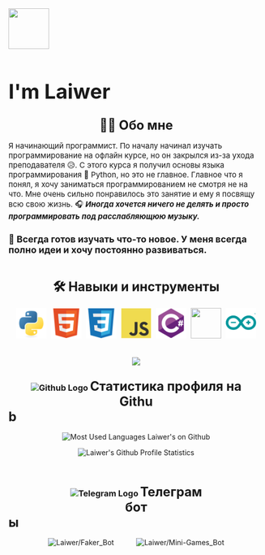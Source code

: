<div class="hi">
    <img height="80" width="80" src="https://static.wixstatic.com/media/e22ba2_6bfc7cece3dc4cff8964b50dbb61d586~mv2.gif">
    <h1 style="font-size: 40px;">
    I'm Laiwer
    </h1>
</div>

<div class="about-me">
    <h3 align="center">
        <span style="font-size: 25px;">👨‍💻 Обо мне</span>
    </h3>
    <p style="font-size: 15px; font-weight: 400;">
    Я начинающий программист. По началу начинал изучать программирование на офлайн курсе, но он закрылся из-за ухода преподавателя 😥. С этого курса я получил основы языка программирования 🐍 Python, но это не главное. Главное что я понял, я хочу заниматься программированием не смотря не на что. Мне очень сильно понравилось это занятие и ему я посвящу всю свою жизнь. 🎧 <span style="font-weight: 700; font-style: italic">Иногда хочется ничего не делять и просто программировать под расслабляющюю музыку.</span>
    </p>
    <h4 style="font-size: 18px; padding-bottom: 20px;">
    🌟 Всегда готов изучать что-то новое. У меня всегда полно идеи и хочу постоянно развиваться.   
    </h4>
</div>

<div class="skills" align="center">
    <h3>
        <span style="font-size: 25px;">🛠️ Навыки и инструменты</span>
    </h3>
    <img src="https://raw.githubusercontent.com/devicons/devicon/master/icons/python/python-original.svg" alt="python" width="60" height="60"/>
    <img src="https://raw.githubusercontent.com/devicons/devicon/master/icons/html5/html5-original.svg" alt="" width="60" height="60" style="margin-left: 5px;"/>
    <img src="https://raw.githubusercontent.com/devicons/devicon/master/icons/css3/css3-original.svg" alt="" width="60" height="60" style="margin-left: 5px;"/>
    <img src="https://raw.githubusercontent.com/devicons/devicon/master/icons/javascript/javascript-original.svg" alt="" width="60" height="60" style="margin-left: 5px;"/>
    <img src="https://raw.githubusercontent.com/devicons/devicon/master/icons/csharp/csharp-original.svg" alt="" width="60" height="60" style="margin-left: 5px;"/>
    <img src="https://cdn.simpleicons.org/unity/ffffff" width="60" height="60" style="margin-left: 5px;"/>
    <img src="https://raw.githubusercontent.com/devicons/devicon/master/icons/arduino/arduino-original.svg" alt="" width="60" height="60" style="margin-left: 5px;"/>
    <p>
        <img src="https://www.codewars.com/users/Laiwers/badges/large" style="margin-top: 20px"/>
    </p>
</div>

<div class="github-stats">
    <h3 align="center">
    <img height="28" width="40" src="https://cdn.simpleicons.org/github/ffffff" alt="Github Logo"/>
        <span style="font-size: 25px; font-weight: bold; padding-right: 800px;">Статистика профиля на Github</span>
    </h3>
    <p align="center">
        <img src="https://github-readme-stats.vercel.app/api/top-langs/?username=Laiwer&layout=compact&theme=tokyonight" alt="Most Used Languages Laiwer's on Github"/>
    </p>
    <p align="center">
        <img src="https://github-readme-stats.vercel.app/api?username=Laiwer&show_icons=true&theme=tokyonight&include_all_commits=true" alt="Laiwer's Github Profile Statistics"/>
    </p>
    <p align="center">
        <img src="https://github-readme-activity-graph.vercel.app/graph?username=Laiwer&theme=tokyo-night" alt=""/>
    </p>
</div>

<!-- <div class="rating">
    <p align="center">
        <span style="font-size: 25px; font-weight: bold;">🏆 Трофеи</span>
    </p>
    <p align="center" style="margin-top: 10px;">
        <img src="https://github-profile-trophy.vercel.app/?username=Laiwer&theme=tokyonight&margin-w=15" alt="">
    </p>
</div> -->

<div class="pin-repo-telegram-bots">
    <h3 align="center">
    <img height="28" width="40" src="https://cdn.simpleicons.org/telegram" alt="Telegram Logo"/>
        <span style="font-size: 25px; font-weight: bold; padding-right: 700px;">Телеграм боты</span>
    </h3>
    <p align="center" style="margin-top: 10px;">
        <img src="https://github-readme-stats.vercel.app/api/pin?username=Laiwer&repo=Faker_Bot&theme=tokyonight&show_owner=true" alt="Laiwer/Faker_Bot"/>
        <img src="https://github-readme-stats.vercel.app/api/pin?username=Laiwer&repo=Mini-Games_Bot&theme=tokyonight&show_owner=true" alt="Laiwer/Mini-Games_Bot" style="margin-left: 40px;"/>
    </p>
</div>